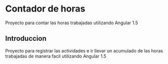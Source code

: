 # Contador de horas  
  
Proyecto para contar las horas trabajadas utilizando Angular 1.5

## Introduccion
Proyecto para registrar las actividades e ir llevar un acumulado de las horas trabajadas de manera facil utilizando Angular 1.5

